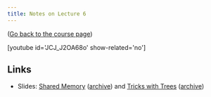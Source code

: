 ```yaml
---
title: Notes on Lecture 6
---
```


([Go back to the course page](/classes/parp/index.html))

[youtube id='JCJ_J2OA68o' show-related='no']

## Links

* Slides: [Shared Memory](https://people.eecs.berkeley.edu/~demmel/cs267_Spr16/Lectures/lecture06_sharedmem_jwd16_4pp.pdf) ([archive](http://web.archive.org/save/_embed/https://people.eecs.berkeley.edu/~demmel/cs267_Spr16/Lectures/lecture06_sharedmem_jwd16_4pp.pdf)) and [Tricks with Trees](https://people.eecs.berkeley.edu/~demmel/cs267_Spr16/Lectures/lecture06_trickstrees_jwd16_4pp.pdf) ([archive](http://web.archive.org/save/_embed/https://people.eecs.berkeley.edu/~demmel/cs267_Spr16/Lectures/lecture06_trickstrees_jwd16_4pp.pdf))
